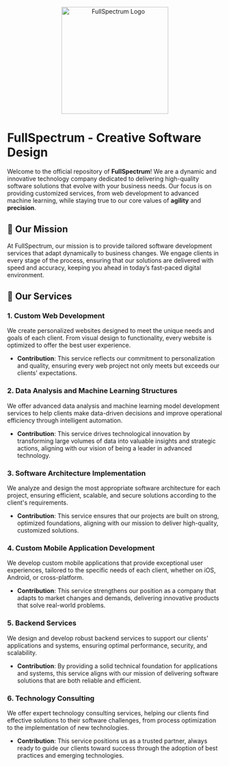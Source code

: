 

<p align="center">
  <img src="https://github.com/user-attachments/assets/111998a1-4138-472f-909e-5f617b50398c" alt="FullSpectrum Logo" width="250">
</p>

# FullSpectrum - Creative Software Design

Welcome to the official repository of **FullSpectrum**! We are a dynamic and innovative technology company dedicated to delivering high-quality software solutions that evolve with your business needs. Our focus is on providing customized services, from web development to advanced machine learning, while staying true to our core values of **agility** and **precision**.

## 🚀 Our Mission

At FullSpectrum, our mission is to provide tailored software development services that adapt dynamically to business changes. We engage clients in every stage of the process, ensuring that our solutions are delivered with speed and accuracy, keeping you ahead in today’s fast-paced digital environment.

## 💼 Our Services

### 1. Custom Web Development
We create personalized websites designed to meet the unique needs and goals of each client. From visual design to functionality, every website is optimized to offer the best user experience.
- **Contribution**: This service reflects our commitment to personalization and quality, ensuring every web project not only meets but exceeds our clients' expectations.

### 2. Data Analysis and Machine Learning Structures
We offer advanced data analysis and machine learning model development services to help clients make data-driven decisions and improve operational efficiency through intelligent automation.
- **Contribution**: This service drives technological innovation by transforming large volumes of data into valuable insights and strategic actions, aligning with our vision of being a leader in advanced technology.

### 3. Software Architecture Implementation
We analyze and design the most appropriate software architecture for each project, ensuring efficient, scalable, and secure solutions according to the client's requirements.
- **Contribution**: This service ensures that our projects are built on strong, optimized foundations, aligning with our mission to deliver high-quality, customized solutions.

### 4. Custom Mobile Application Development
We develop custom mobile applications that provide exceptional user experiences, tailored to the specific needs of each client, whether on iOS, Android, or cross-platform.
- **Contribution**: This service strengthens our position as a company that adapts to market changes and demands, delivering innovative products that solve real-world problems.

### 5. Backend Services
We design and develop robust backend services to support our clients' applications and systems, ensuring optimal performance, security, and scalability.
- **Contribution**: By providing a solid technical foundation for applications and systems, this service aligns with our mission of delivering software solutions that are both reliable and efficient.

### 6. Technology Consulting
We offer expert technology consulting services, helping our clients find effective solutions to their software challenges, from process optimization to the implementation of new technologies.
- **Contribution**: This service positions us as a trusted partner, always ready to guide our clients toward success through the adoption of best practices and emerging technologies.
